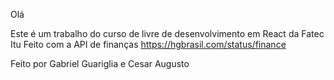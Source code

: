 Olá


Este é um trabalho do curso de livre de desenvolvimento em React da Fatec Itu
Feito com a API de finanças https://hgbrasil.com/status/finance


Feito por Gabriel Guariglia e Cesar Augusto